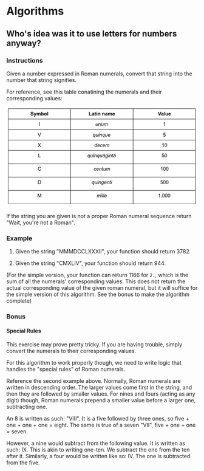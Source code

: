 # Algorithms

## Who's idea was it to use letters for numbers anyway?

### Instructions
Given a number expressed in Roman numerals, convert that string into the number that string signifies.

For reference, see this table conatining the numerals and their corresponding values:

<img src="roman-numerals.png">

If the string you are given is not a proper Roman numeral sequence return "Wait, you're not a Roman".  


### Example
1. Given the string "MMMDCCLXXXII", your function should return 3782.

2. Given the string "CMXLIV", your function should return 944.

(For the simple version, your function can return 1166 for `2.`, which is the sum of all the numerals' corresponding values. This does not return the actual corresponding value of the given roman numeral, but it will suffice for the simple version of this algorithm. See the bonus to make the algorithm complete)

### Bonus
#### Special Rules

This exercise may prove pretty tricky. If you are having trouble, simply convert the numerals to their corresponding values.

For this algorithm to work properly though, we need to write logic that handles the "special rules" of Roman numerals.

Reference the second example above. Normally, Roman numerals are written in descending order. The larger values come first in the string, and then they are followed by smaller values. For nines and fours (acting as any digit) though, Roman numerals prepend a smaller value before a larger one, subtracting one.

An 8 is written as such: "VIII". It is a five followed by three ones, so five + one + one + one = eight. The same is true of a seven "VII", five + one + one = seven.

However, a nine would subtract from the following value. It is written as such: IX. This is akin to writing one-ten. We subtract the one from the ten after it. Similarly, a four would be written like so: IV. The one is subtracted from the five.